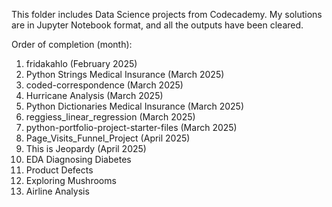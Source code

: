 This folder includes Data Science projects from Codecademy. My solutions are in Jupyter Notebook format, and all the outputs have been cleared.

Order of completion (month):
1. fridakahlo  (February 2025)
2. Python Strings Medical Insurance  (March 2025)
3. coded-correspondence  (March 2025)
4. Hurricane Analysis  (March 2025)
5. Python Dictionaries Medical Insurance  (March 2025)
6. reggiess_linear_regression (March 2025)
7. python-portfolio-project-starter-files  (March 2025)
8. Page_Visits_Funnel_Project  (April 2025)
9. This is Jeopardy  (April 2025)
10. EDA Diagnosing Diabetes
11. Product Defects
12. Exploring Mushrooms
13. Airline Analysis
